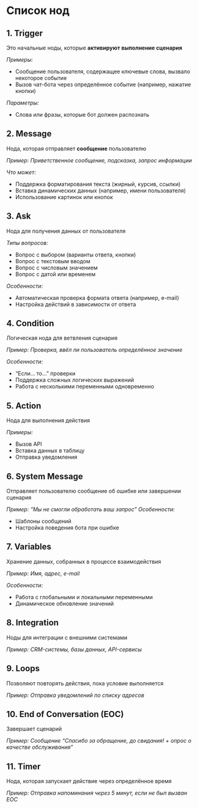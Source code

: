 # Список нод 

## 1. Trigger
Это начальные ноды, которые **активируют выполнение сценария**

*Примеры:*
-   Сообщение пользователя, содержащее ключевые слова, вызвало некоторое событие
-   Вызов чат-бота через определённое событие (например, нажатие кнопки)

*Параметры:*
-   Слова или фразы, которые бот должен распознать

## 2. Message
Нода, которая отправляет **сообщение** пользователю

*Пример: Приветственное сообщение, подсказка, запрос информации*

*Что может:*
-   Поддержка форматирования текста (жирный, курсив, ссылки)
-   Вставка динамических данных (например, имени пользователя)
-   Использование картинок или кнопок

## 3. Ask

Нода для получения данных от пользователя

*Типы вопросов:*
-   Вопрос с выбором (варианты ответа, кнопки)
-   Вопрос с текстовым вводом
-   Вопрос с числовым значением
-   Вопрос с датой или временем

*Особенности:*
-   Автоматическая проверка формата ответа (например, e-mail)
-   Настройка действий в зависимости от ответа

## 4. Condition
Логическая нода для ветвления сценария

*Пример: Проверка, ввёл ли пользователь определённое значение*

*Особенности:*
-   “Если… то…” проверки
-   Поддержка сложных логических выражений
-   Работа с несколькими переменными одновременно

## 5. Action
Нода для выполнения действия

*Примеры:*
-   Вызов API
-   Вставка данных в таблицу
-   Отправка уведомления

## 6. System Message
Отправляет пользователю сообщение об ошибке или завершении сценария

*Пример: “Мы не смогли обработать ваш запрос”*
*Особенности:*
-   Шаблоны сообщений
-   Настройка поведения бота при ошибке

## 7. Variables
Хранение данных, собранных в процессе взаимодействия

*Пример: Имя, адрес, e-mail*

*Особенности:*
-   Работа с глобальными и локальными переменными
-   Динамическое обновление значений

## 8. Integration
Ноды для интеграции с внешними системами

*Пример: CRM-системы, базы данных, API-сервисы*

## 9. Loops
Позволяют повторять действия, пока условие выполняется

*Пример: Отправка уведомлений по списку адресов*

## 10. End of Conversation (EOC)
Завершает сценарий

*Пример: Сообщение “Спасибо за обращение, до свидания! + опрос о качестве обслуживания”*

## 11. Timer
Нода, которая запускает действие через определённое время

*Пример: Отправка напоминания через 5 минут, если не был вызван EOC*

